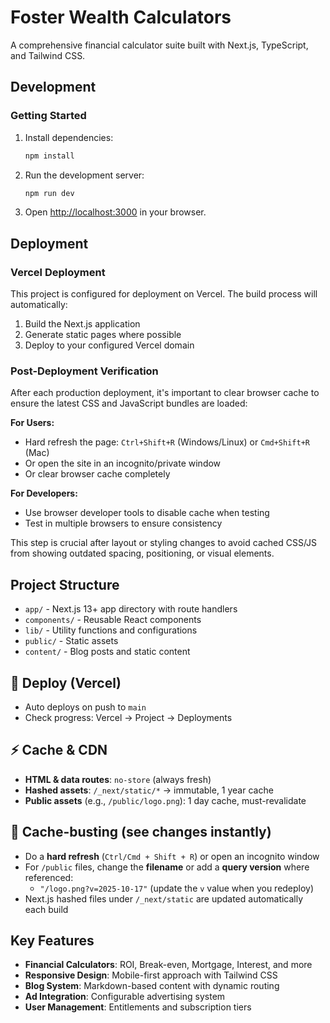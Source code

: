 # Foster Wealth Calculators

A comprehensive financial calculator suite built with Next.js, TypeScript, and Tailwind CSS.

## Development

### Getting Started

1. Install dependencies:
   ```bash
   npm install
   ```

2. Run the development server:
   ```bash
   npm run dev
   ```

3. Open [http://localhost:3000](http://localhost:3000) in your browser.

## Deployment

### Vercel Deployment

This project is configured for deployment on Vercel. The build process will automatically:

1. Build the Next.js application
2. Generate static pages where possible
3. Deploy to your configured Vercel domain

### Post-Deployment Verification

After each production deployment, it's important to clear browser cache to ensure the latest CSS and JavaScript bundles are loaded:

**For Users:**
- Hard refresh the page: `Ctrl+Shift+R` (Windows/Linux) or `Cmd+Shift+R` (Mac)
- Or open the site in an incognito/private window
- Or clear browser cache completely

**For Developers:**
- Use browser developer tools to disable cache when testing
- Test in multiple browsers to ensure consistency

This step is crucial after layout or styling changes to avoid cached CSS/JS from showing outdated spacing, positioning, or visual elements.

## Project Structure

- `app/` - Next.js 13+ app directory with route handlers
- `components/` - Reusable React components
- `lib/` - Utility functions and configurations
- `public/` - Static assets
- `content/` - Blog posts and static content

## 🚀 Deploy (Vercel)

- Auto deploys on push to `main`
- Check progress: Vercel → Project → Deployments

## ⚡ Cache & CDN

- **HTML & data routes**: `no-store` (always fresh)
- **Hashed assets**: `/_next/static/*` → immutable, 1 year cache
- **Public assets** (e.g., `/public/logo.png`): 1 day cache, must-revalidate

## 🔄 Cache-busting (see changes instantly)

- Do a **hard refresh** (`Ctrl/Cmd + Shift + R`) or open an incognito window
- For `/public` files, change the **filename** or add a **query version** where referenced:
  - `"/logo.png?v=2025-10-17"` (update the `v` value when you redeploy)
- Next.js hashed files under `/_next/static` are updated automatically each build

## Key Features

- **Financial Calculators**: ROI, Break-even, Mortgage, Interest, and more
- **Responsive Design**: Mobile-first approach with Tailwind CSS
- **Blog System**: Markdown-based content with dynamic routing
- **Ad Integration**: Configurable advertising system
- **User Management**: Entitlements and subscription tiers